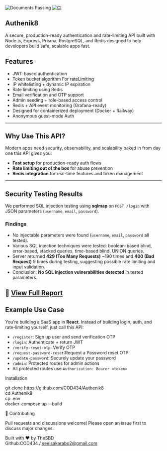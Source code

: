 ![Documents Passing](https://img.shields.io/badge/documents-passing-brightgreen)  [![CI](https://github.com/COD434/Authenik8/actions/workflows/CI.yml/badge.svg?branch=main&event=push)](https://github.com/COD434/Authenik8/actions/workflows/CI.yml)
 ## Authenik8

A secure, production-ready authentication and rate-limiting API built with Node.js, Express, Prisma, PostgreSQL, and Redis designed to help developers build safe, scalable apps fast.



## Features

- JWT-based authentication
- Token bucket algorithm For rateLimiting
- IP whitelisting + dynamic IP expiration
- Rate limiting using Redis
- Email verification and OTP support
- Admin seeding + role-based access control
- Redis + API event monitoring (Grafana-ready)
- Designed for containerized deployment (Docker + Railway)
- Anonymous guest-mode Auth

---

 ## Why Use This API?

Modern apps need security, observability, and scalability baked in from day one  this API gives you:

- **Fast setup** for production-ready auth flows
- **Rate limiting out of the box** for abuse prevention
- **Redis integration** for real-time features and token management

---
## Security Testing Results

We performed SQL injection testing using **sqlmap** on `POST /login` with JSON parameters (`username`, `email`, `password`).

### Findings
- No injectable parameters were found (`username`, `email`, `password` all tested).
- Various SQL injection techniques were tested: boolean-based blind, error-based, stacked queries, time-based blind, UNION queries.
- Server returned **429 (Too Many Requests)** ~190 times and **400 (Bad Request)** 9 times during testing, suggesting possible rate limiting and input validation.
- Conclusion: **No SQL injection vulnerabilities detected** in tested parameters.

📄 [View Full Report](./sqlmap-results.pdf)
 ---

## Example Use Case

You're building a SaaS app in **React**. Instead of building login, auth, and rate-limiting yourself, just call this API:

- `/register`: Sign up user and send verification OTP  
- `/login`: Authenticate + return JWT
- `/verify-reset-otp`: Verify OTP 
- `/request-password-reset`:Request a Password reset OTP 
- `/update-password`: Securely update your password 
- `/admin`: Protected routes for admin actions  
- All protected routes use `Authorization: Bearer <token>`

Installation

git clone https://github.com/COD434/Authenik8 <br>
cd Authenik8<br>
cp .env<br>
docker-compose up --build

🤝 Contributing

Pull requests and discussions welcome! Please open an issue first to discuss major changes.

Built with ❤️ by TheSBD<br>
Github:COD434 / seeisakarabo2@gmail.com
